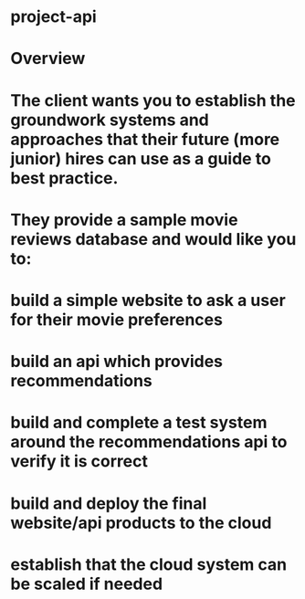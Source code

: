 # project-api

##
# Overview
# The client wants you to establish the groundwork systems and approaches that their future (more junior) hires can use as a guide to best practice.
# 
# They provide a sample movie reviews database and would like you to:
# 
# build a simple website to ask a user for their movie preferences
# build an api which provides recommendations
# build and complete a test system around the recommendations api to verify it is correct
# build and deploy the final website/api products to the cloud
# establish that the cloud system can be scaled if needed
#

